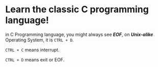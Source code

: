 # Learn the classic C programming language!
in C Programming language, you might always see ***EOF***, on ***Unix-alike*** Operating System, it is `CTRL + D`.

`CTRL + C` means interrupt.

`CTRL + D` means exit or EOF.
